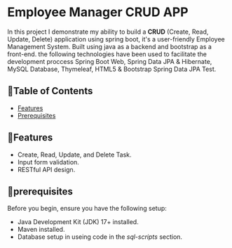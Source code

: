 # Employee Manager CRUD APP
In this project I demonstrate my ability to build a **CRUD** (Create, Read, Update, Delete) application using spring boot, it's a user-friendly Employee Management System. Built using java as a backend and bootstrap as a front-end.
the following technologies have been used to facilitate the development proccess Spring Boot Web, Spring Data JPA & Hibernate, MySQL Database, Thymeleaf, HTML5 & Bootstrap Spring Data JPA Test.

## 📝Table of Contents
- [Features](#features)
- [Prerequisites](#prerequisites)


## 🚀Features

- Create, Read, Update, and Delete Task.
- Input form validation.
- RESTful API design.
  
## 📖prerequisites
Before you begin, ensure you have the following setup:

- Java Development Kit (JDK) 17+ installed.
- Maven installed.
- Database setup in useing code in the *sql-scripts* section.
